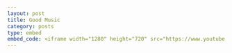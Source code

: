 ```yaml
---
layout: post
title: Good Music
category: posts
type: embed
embed_code: <iframe width="1280" height="720" src="https://www.youtube.com/embed/BgfcToAjfdc?rel=0&amp;controls=0&amp;showinfo=0" frameborder="0" allowfullscreen></iframe>
---
```

